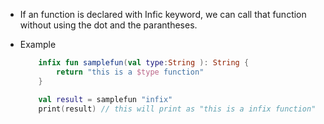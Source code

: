 - If an function is declared with Infic keyword, we can call that function without using the dot and the parantheses.

- Example
	```kotlin 
		infix fun samplefun(val type:String ): String {
			return "this is a $type function"
		}

		val result = samplefun "infix"
		print(result) // this will print as "this is a infix function"
	```